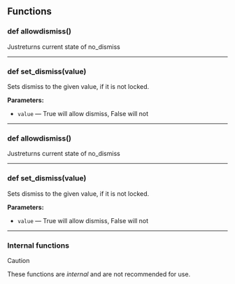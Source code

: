 ## Functions

### def allowdismiss()

Justreturns current state of no_dismiss

---

### def set_dismiss(value)

Sets dismiss to the given value, if it is not locked.

**Parameters:**
- `value` &mdash; True will allow dismiss, False will not


---

### def allowdismiss()

Justreturns current state of no_dismiss

---

### def set_dismiss(value)

Sets dismiss to the given value, if it is not locked.

**Parameters:**
- `value` &mdash; True will allow dismiss, False will not


---

### Internal functions

> [!CAUTION]
> These functions are *internal* and are not recommended for use.

